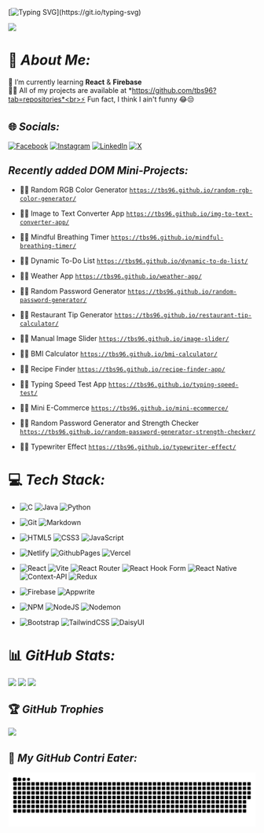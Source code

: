 [![Typing SVG](https://readme-typing-svg.demolab.com?font=consolas&weight=900&size=30&duration=4500&pause=500&color=AAFFF0&center=true&vCenter=true&random=false&width=1000&height=50&lines=Hi+there!+%F0%9F%91%8B;I'm+Prantik!;A+passionate+Web+Developer;From+Kolkata%2C+India.)](https://git.io/typing-svg)

[![](https://visitcount.itsvg.in/api?id=tbs96&icon=10&color=13)](https://visitcount.itsvg.in)

# 💫 *About Me:*
🌱 I’m currently learning **React** & **Firebase**<br>👨‍💻 All of my projects are available at *https://github.com/tbs96?tab=repositories*<br>⚡ Fun fact, I think I ain't funny 😂😒

## 🌐 *Socials:*
[![Facebook](https://img.shields.io/badge/Facebook-%231877F2.svg?logo=Facebook&logoColor=white)](https://facebook.com/theblacksheep96) [![Instagram](https://img.shields.io/badge/Instagram-%23E4405F.svg?logo=Instagram&logoColor=white)](https://instagram.com/9.theblacksheep.6) [![LinkedIn](https://img.shields.io/badge/LinkedIn-%230077B5.svg?logo=linkedin&logoColor=white)](https://linkedin.com/in/prantikghosh96/) [![X](https://img.shields.io/badge/X-black.svg?logo=X&logoColor=white)](https://x.com/9theblacksheep6) 

## *Recently added DOM Mini-Projects:*
- 👨‍💻 Random RGB Color Generator [`https://tbs96.github.io/random-rgb-color-generator/`](https://tbs96.github.io/random-rgb-color-generator/)

- 👨‍💻 Image to Text Converter App [`https://tbs96.github.io/img-to-text-converter-app/`](https://tbs96.github.io/img-to-text-converter-app/)

- 👨‍💻 Mindful Breathing Timer [`https://tbs96.github.io/mindful-breathing-timer/`](https://tbs96.github.io/mindful-breathing-timer/)

- 👨‍💻 Dynamic To-Do List [`https://tbs96.github.io/dynamic-to-do-list/`](https://tbs96.github.io/dynamic-to-do-list/)

- 👨‍💻 Weather App [`https://tbs96.github.io/weather-app/`](https://tbs96.github.io/weather-app/)

- 👨‍💻 Random Password Generator [`https://tbs96.github.io/random-password-generator/`](https://tbs96.github.io/random-password-generator/)

- 👨‍💻 Restaurant Tip Generator [`https://tbs96.github.io/restaurant-tip-calculator/`](https://tbs96.github.io/restaurant-tip-calculator/)

- 👨‍💻 Manual Image Slider [`https://tbs96.github.io/image-slider/`](https://tbs96.github.io/image-slider/)

- 👨‍💻 BMI Calculator [`https://tbs96.github.io/bmi-calculator/`](https://tbs96.github.io/bmi-calculator/)

- 👨‍💻 Recipe Finder [`https://tbs96.github.io/recipe-finder-app/`](https://tbs96.github.io/recipe-finder-app/)

- 👨‍💻 Typing Speed Test App [`https://tbs96.github.io/typing-speed-test/`](https://tbs96.github.io/typing-speed-test/)

- 👨‍💻 Mini E-Commerce [`https://tbs96.github.io/mini-ecommerce/`](https://tbs96.github.io/mini-ecommerce/)

- 👨‍💻 Random Password Generator and Strength Checker [`https://tbs96.github.io/random-password-generator-strength-checker/`](https://tbs96.github.io/random-password-generator-strength-checker/)

- 👨‍💻 Typewriter Effect [`https://tbs96.github.io/typewriter-effect/`](https://tbs96.github.io/typewriter-effect/)

# 💻 *Tech Stack:*
- ![C](https://img.shields.io/badge/c-%2300599C.svg?style=for-the-badge&logo=c&logoColor=white) ![Java](https://img.shields.io/badge/java-%23ED8B00.svg?style=for-the-badge&logo=openjdk&logoColor=white) ![Python](https://img.shields.io/badge/python-3670A0?style=for-the-badge&logo=python&logoColor=ffdd54)

- ![Git](https://img.shields.io/badge/git-%23F05033.svg?style=for-the-badge&logo=git&logoColor=white) ![Markdown](https://img.shields.io/badge/markdown-%23000000.svg?style=for-the-badge&logo=markdown&logoColor=white)

- ![HTML5](https://img.shields.io/badge/html5-%23E34F26.svg?style=for-the-badge&logo=html5&logoColor=white) ![CSS3](https://img.shields.io/badge/css3-%231572B6.svg?style=for-the-badge&logo=css3&logoColor=white) ![JavaScript](https://img.shields.io/badge/javascript-%23323330.svg?style=for-the-badge&logo=javascript&logoColor=%23F7DF1E)

- ![Netlify](https://img.shields.io/badge/netlify-%23000000.svg?style=for-the-badge&logo=netlify&logoColor=#00C7B7) ![GithubPages](https://img.shields.io/badge/github%20pages-121013?style=for-the-badge&logo=github&logoColor=white) ![Vercel](https://img.shields.io/badge/vercel-%23000000.svg?style=for-the-badge&logo=vercel&logoColor=white)

- ![React](https://img.shields.io/badge/react-%2320232a.svg?style=for-the-badge&logo=react&logoColor=%2361DAFB) ![Vite](https://img.shields.io/badge/vite-%23646CFF.svg?style=for-the-badge&logo=vite&logoColor=white) ![React Router](https://img.shields.io/badge/React_Router-CA4245?style=for-the-badge&logo=react-router&logoColor=white) ![React Hook Form](https://img.shields.io/badge/React%20Hook%20Form-%23EC5990.svg?style=for-the-badge&logo=reacthookform&logoColor=white) ![React Native](https://img.shields.io/badge/react_native-%2320232a.svg?style=for-the-badge&logo=react&logoColor=%2361DAFB) ![Context-API](https://img.shields.io/badge/Context--Api-000000?style=for-the-badge&logo=react) ![Redux](https://img.shields.io/badge/redux-%23593d88.svg?style=for-the-badge&logo=redux&logoColor=white)

- ![Firebase](https://img.shields.io/badge/firebase-a08021?style=for-the-badge&logo=firebase&logoColor=ffcd34) ![Appwrite](https://img.shields.io/badge/Appwrite-%23FD366E.svg?style=for-the-badge&logo=appwrite&logoColor=white)

- ![NPM](https://img.shields.io/badge/NPM-%23CB3837.svg?style=for-the-badge&logo=npm&logoColor=white) ![NodeJS](https://img.shields.io/badge/node.js-6DA55F?style=for-the-badge&logo=node.js&logoColor=white) ![Nodemon](https://img.shields.io/badge/NODEMON-%23323330.svg?style=for-the-badge&logo=nodemon&logoColor=%BBDEAD)

- ![Bootstrap](https://img.shields.io/badge/bootstrap-%238511FA.svg?style=for-the-badge&logo=bootstrap&logoColor=white) ![TailwindCSS](https://img.shields.io/badge/tailwindcss-%2338B2AC.svg?style=for-the-badge&logo=tailwind-css&logoColor=white) ![DaisyUI](https://img.shields.io/badge/daisyui-5A0EF8?style=for-the-badge&logo=daisyui&logoColor=white)

# 📊 *GitHub Stats:*
![](https://github-readme-streak-stats.herokuapp.com/?user=tbs96&theme=radical&hide_border=true)
![](https://github-readme-stats.vercel.app/api?username=tbs96&theme=radical&hide_border=true&include_all_commits=true&count_private=true)
![](https://github-readme-stats.vercel.app/api/top-langs/?username=tbs96&theme=radical&hide_border=true&include_all_commits=true&count_private=false&layout=compact)

## 🏆 *GitHub Trophies*
![](https://github-profile-trophy.vercel.app/?username=tbs96&theme=radical&no-frame=false&no-bg=true&margin-w=4)

<!-- ## 🔝 *Top Contributed Repo*
![](https://github-contributor-stats.vercel.app/api?username=tbs96&limit=5&theme=radical&combine_all_yearly_contributions=true) -->

## 🐍 *My GitHub Contri Eater:*

![snake gif](https://github.com/TBS96/TBS96/blob/output/github-contribution-grid-snake-dark.svg)



<!-- Proudly created with GPRM ( https://gprm.itsvg.in ) -->

